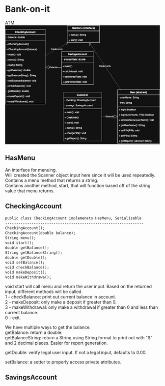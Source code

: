 # Bank-on-it
ATM 
![ULM Screenshot](ULM.png)

 ## HasMenu

 An interface for menuing.  
 Will created the Scanner object input here since it will be used repeatedly.  
 Contains a menu method that returns a string.  
 Contains another method, start, that will function based off of the string value that menu returns.  

 ## CheckingAccount
	

```
public class CheckingAccount implemenets HasMenu, Serializable
---------------------------------------------------------------
CheckingAccount();
CheckingAccount(double balance);
String menu();
void start();
double getBalance();
String getBalanceString();
double getDouble();
void setBalance();
void checkBalance();
void makeDeposit();
void makeWithdrawa();
```
void start will call menu and return the user input. Based on the returned input, different methods will be called.   
1 - checkBalance: print out current balance in account.  
2 - makeDeposit: only make a deposit if greater than 0.  
3 - makeWithdrawal: only make a withdrawal if greater than 0 and less than current balance.  
0 - exit. 

We have multiple ways to get the balance.  
getBalance: return a double.  
getBalanceString: return a String using String.format to print out with "$" and 2 decimal places. Easier for report generation.  

getDouble: verify legal user input. If not a legal input, defaults to 0.00.  

setBalance: a setter to properly access private attributes.  

## SavingsAccount

```

```